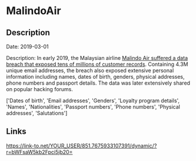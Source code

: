 # MalindoAir

## Description

Date: 2019-03-01

Description:
In early 2019, the Malaysian airline <a href="https://vpnoverview.com/news/malindo-air-data-leak-reveals-info-of-60-million-passengers/" target="_blank" rel="noopener">Malindo Air suffered a data breach that exposed tens of millions of customer records</a>. Containing 4.3M unique email addresses, the breach also exposed extensive personal information including names, dates of birth, genders, physical addresses, phone numbers and passport details. The data was later extensively shared on popular hacking forums.


['Dates of birth', 'Email addresses', 'Genders', 'Loyalty program details', 'Names', 'Nationalities', 'Passport numbers', 'Phone numbers', 'Physical addresses', 'Salutations']

## Links

https://link-to.net/YOUR_USER/851.7675933107391/dynamic/?r=bWFsaW5kb2Fpci5jb20=